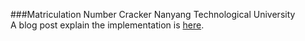 ###Matriculation Number Cracker
Nanyang Technological University  
A blog post explain the implementation is [here][1].  

[1]: http://deepreader.io/computer%20science/2014/03/17/the-secret-behind-ntu-matriculation-numbers/